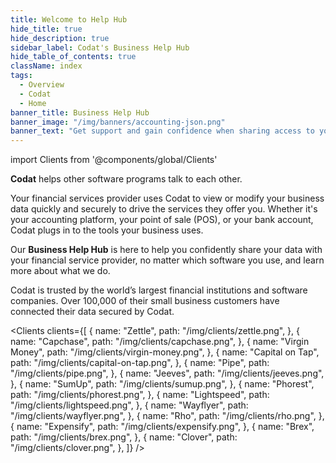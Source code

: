 ```yaml
---
title: Welcome to Help Hub
hide_title: true
hide_description: true
sidebar_label: Codat's Business Help Hub
hide_table_of_contents: true
className: index
tags:
  - Overview
  - Codat
  - Home
banner_title: Business Help Hub
banner_image: "/img/banners/accounting-json.png"
banner_text: "Get support and gain confidence when sharing access to your accounting, banking, or commerce data with your financial service provider"
---
```


import Clients from '@components/global/Clients'

**Codat** helps other software programs talk to each other. 

Your financial services provider uses Codat to view or modify your business data quickly and securely to drive the services they offer you. Whether it's your accounting platform, your point of sale (POS), or your bank account, Codat plugs in to the tools your business uses.

Our **Business Help Hub** is here to help you confidently share your data with your financial service provider, no matter which software you use, and learn more about what we do. 

Codat is trusted by the world’s largest financial institutions and software companies. Over 100,000 of their small business customers have connected their data secured by Codat.

<Clients
  clients={[
    {
        name: "Zettle",
        path: "/img/clients/zettle.png",
    },
    {
        name: "Capchase",
        path: "/img/clients/capchase.png",
    },
    {
        name: "Virgin Money",
        path: "/img/clients/virgin-money.png",
    },
    {
        name: "Capital on Tap",
        path: "/img/clients/capital-on-tap.png",
    },
    {
        name: "Pipe",
        path: "/img/clients/pipe.png",
    },
    {
        name: "Jeeves",
        path: "/img/clients/jeeves.png",
    },
    {
        name: "SumUp",
        path: "/img/clients/sumup.png",
    },
    {
        name: "Phorest",
        path: "/img/clients/phorest.png",
    },
    {
        name: "Lightspeed",
        path: "/img/clients/lightspeed.png",
    },
    {
        name: "Wayflyer",
        path: "/img/clients/wayflyer.png",
    },
    {
        name: "Rho",
        path: "/img/clients/rho.png",
    },
    {
        name: "Expensify",
        path: "/img/clients/expensify.png",
    },
    {
        name: "Brex",
        path: "/img/clients/brex.png",
    },
    {
        name: "Clover",
        path: "/img/clients/clover.png",
    },
  ]}
/>






